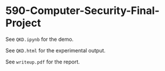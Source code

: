 # 590-Computer-Security-Final-Project

See `QKD.ipynb` for the demo.

See `QKD.html` for the experimental output.

See `writeup.pdf` for the report.
